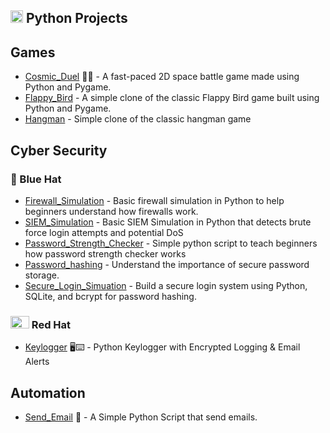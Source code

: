 <h2> <img src= "https://github.com/user-attachments/assets/8969d1e8-67ee-4918-98bf-ce02b4cb63a3" width="20" height="20" /> Python Projects</h2>

## Games
- <a href="https://github.com/nickagesa/Cosmic_Duel">Cosmic_Duel</a> 🚀🔥 - A fast-paced 2D space battle game made using Python and Pygame.
- <a href="https://github.com/nickagesa/Flappy_Bird">Flappy_Bird</a> - A simple clone of the classic Flappy Bird game built using Python and Pygame.
- <a href="https://github.com/nickagesa/Hangman">Hangman</a> - Simple clone of the classic hangman game

## Cyber Security
### 🧢 Blue Hat 
- <a href="https://github.com/nickagesa/Firewall_Simulation">Firewall_Simulation</a> - Basic firewall simulation in Python to help beginners understand how firewalls work.
- <a href="https://github.com/nickagesa/SIEM_Simulation">SIEM_Simulation</a> - Basic SIEM Simulation in Python that detects brute force login attempts and potential DoS
- <a href="https://github.com/nickagesa/Password_Strength_Checker">Password_Strength_Checker</a> - Simple python script to teach beginners how password strength checker works
- <a href="https://github.com/nickagesa/Password_Hashing">Password_hashing</a> - Understand the importance of secure password storage.
- <a href="https://github.com/nickagesa/Secure_Login_Simuation">Secure_Login_Simuation</a> - Build a secure login system using Python, SQLite, and bcrypt for password hashing.
### <img src="https://github.com/user-attachments/assets/b0cc4849-f250-438f-a2de-d8b5aa6d1670" width="30" height="20" /> Red Hat 
- <a href="https://github.com/nickagesa/Keylogger">Keylogger</a> 🖥️⌨️ - Python Keylogger with Encrypted Logging & Email Alerts

## Automation
- <a href="https://github.com/nickagesa/Send_Email">Send_Email</a> 📧 - A Simple Python Script that send emails.


